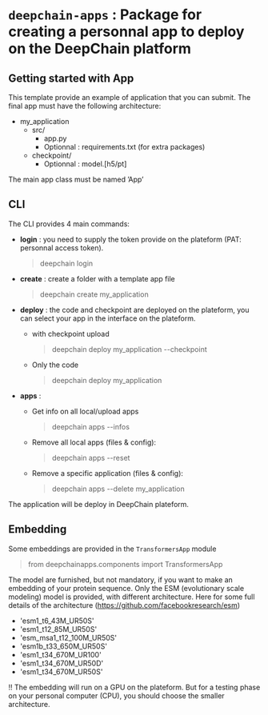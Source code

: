 # `deepchain-apps` : Package for creating a personnal app to deploy on the DeepChain platform

## Getting started with App

This template provide an example of application that you can submit.
The final app must have the following architecture:

- my_application
  - src/
    - app.py
    - Optionnal : requirements.txt (for extra packages)
  - checkpoint/
    - Optionnal : model.[h5/pt]

The main app class must be named ’App’

## CLI

The CLI provides 4 main commands:

- **login** : you need to supply the token provide on the plateform (PAT: personnal access token).

   > deepchain login

- **create** : create a folder with a template app file

  > deepchain create my_application

- **deploy** : the code and checkpoint are deployed on the plateform, you can select your app in the interface on the plateform.
  - with checkpoint upload

    > deepchain deploy my_application --checkpoint
  - Only the code

    > deepchain deploy my_application

- **apps** :
  - Get info on all local/upload apps
    > deepchain apps --infos

  - Remove all local apps (files & config):
    > deepchain apps --reset

  - Remove a specific application (files & config):
    > deepchain apps --delete my_application

The application will be deploy in DeepChain plateform.

## Embedding

Some embeddings are provided in the `TransformersApp` module
> from deepchainapps.components import TransformersApp

The model are furnished, but not mandatory, if you want to make an embedding of your protein sequence.
Only the ESM (evolutionary scale modeling) model is provided, with different architecture.
Here for some full details of the architecture (https://github.com/facebookresearch/esm)

- 'esm1_t6_43M_UR50S'
- 'esm1_t12_85M_UR50S'
- 'esm_msa1_t12_100M_UR50S'
- 'esm1b_t33_650M_UR50S'
- 'esm1_t34_670M_UR100'
- 'esm1_t34_670M_UR50D'
- 'esm1_t34_670M_UR50S'

!! The embedding will run on a GPU on the plateform. But for a testing phase on your personal computer (CPU), you should choose the smaller architecture.
